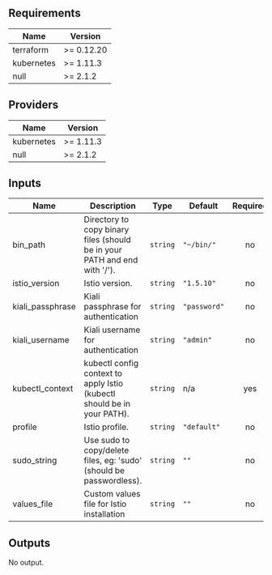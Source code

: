 ## Requirements

| Name | Version |
|------|---------|
| terraform | >= 0.12.20 |
| kubernetes | >= 1.11.3 |
| null | >= 2.1.2 |

## Providers

| Name | Version |
|------|---------|
| kubernetes | >= 1.11.3 |
| null | >= 2.1.2 |

## Inputs

| Name | Description | Type | Default | Required |
|------|-------------|------|---------|:--------:|
| bin\_path | Directory to copy binary files (should be in your PATH and end with '/'). | `string` | `"~/bin/"` | no |
| istio\_version | Istio version. | `string` | `"1.5.10"` | no |
| kiali\_passphrase | Kiali passphrase for authentication | `string` | `"password"` | no |
| kiali\_username | Kiali username for authentication | `string` | `"admin"` | no |
| kubectl\_context | kubectl config context to apply Istio (kubectl should be in your PATH). | `string` | n/a | yes |
| profile | Istio profile. | `string` | `"default"` | no |
| sudo\_string | Use sudo to copy/delete files, eg: 'sudo' (should be passwordless). | `string` | `""` | no |
| values\_file | Custom values file for Istio installation | `string` | `""` | no |

## Outputs

No output.

